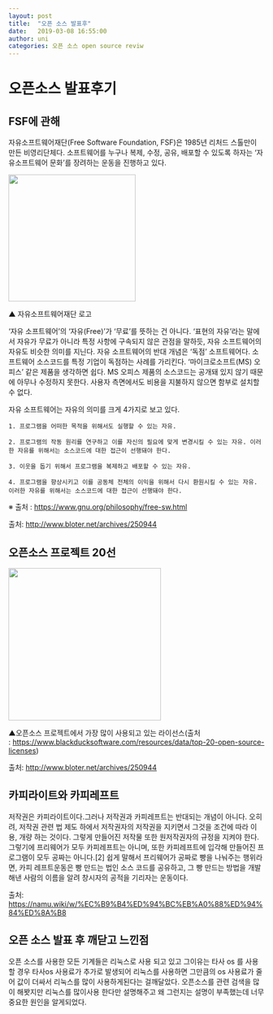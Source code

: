 ```yaml
---
layout: post
title:  "오픈 소스 발표후"
date:   2019-03-08 16:55:00
author: uni
categories: 오픈 소스 open source reviw
---
```



<h1>오픈소스 발표후기</h1>



<h2>FSF에 관해</h2>



자유소프트웨어재단(Free Software Foundation, FSF)은 1985년 리처드 스톨만이 만든 비영리단체다. 소프트웨어를 누구나 복제, 수정, 공유, 배포할 수 있도록 하자는 ‘자유소프트웨어 문화’를 장려하는 운동을 진행하고 있다.





<img src="http://www.bloter.net/wp-content/uploads/2016/03/Navercast_FSF_LOGO.jpg" height="250">

▲ 자유소프트웨어재단 로고

‘자유 소프트웨어’의 ‘자유(Free)’가 ‘무료’를 뜻하는 건 아니다. ‘표현의 자유’라는 말에서 자유가 무료가 아니라 특정 사항에 구속되지 않은 관점을 말하듯, 자유 소프트웨어의 자유도 비슷한 의미를 지닌다. 자유 소프트웨어의 반대 개념은 ‘독점’ 소프트웨어다. 소프트웨어 소스코드를 특정 기업이 독점하는 사례를 가리킨다. ‘마이크로소프트(MS) 오피스’ 같은 제품을 생각하면 쉽다. MS 오피스 제품의 소스코드는 공개돼 있지 않기 때문에 아무나 수정하지 못한다. 사용자 측면에서도 비용을 지불하지 않으면 함부로 설치할 수 없다.

자유 소프트웨어는 자유의 의미를 크게 4가지로 보고 있다.

	1. 프로그램을 어떠한 목적을 위해서도 실행할 수 있는 자유.

	2. 프로그램의 작동 원리를 연구하고 이를 자신의 필요에 맞게 변경시킬 수 있는 자유. 이러한 자유를 위해서는 소스코드에 대한 접근이 선행돼야 한다.

	3. 이웃을 돕기 위해서 프로그램을 복제하고 배포할 수 있는 자유.

	4. 프로그램을 향상시키고 이를 공동체 전체의 이익을 위해서 다시 환원시킬 수 있는 자유. 이러한 자유를 위해서는 소스코드에 대한 접근이 선행돼야 한다.

※ 출처 : https://www.gnu.org/philosophy/free-sw.html



출처: <http://www.bloter.net/archives/250944> 





<h2>오픈소스 프로젝트 20선</h2>



<img src="http://www.bloter.net/wp-content/uploads/2016/03/Navercast_FSF_licenses.png" height="300">



▲오픈소스 프로젝트에서 가장 많이 사용되고 있는 라이선스(출처 : https://www.blackducksoftware.com/resources/data/top-20-open-source-licenses)



출처: <http://www.bloter.net/archives/250944> 





<h2>카피라이트와 카피레프트</h2>


저작권은 카피라이트이다.그러나
저작권과 카피레프트는 반대되는 개념이 아니다. 오히려, 저작권 관련 법 제도 하에서 저작권자의 저작권을 지키면서 그것을 조건에 따라 이용, 개량 하는 것이다. 그렇게 만들어진 저작물 또한 원저작권자의 규정을 지켜야 한다. 그렇기에 프리웨어가 모두 카피레프트는 아니며, 또한 카피레프트에 입각해 만들어진 프로그램이 모두 공짜는 아니다.[2] 쉽게 말해서 프리웨어가 공짜로 빵을 나눠주는 행위라면, 카피 레프트운동은 빵 만드는 법인 소스 코드를 공유하고, 그 빵 만드는 방법을 개발해낸 사람의 이름을 알려 창시자의 공적을 기리자는 운동이다. 



출처: <https://namu.wiki/w/%EC%B9%B4%ED%94%BC%EB%A0%88%ED%94%84%ED%8A%B8> 





<h2>오픈 소스 발표 후 깨닫고 느낀점</h2>



오픈 소스를 사용한 모든 기계들은 리눅스로 사용 되고 있고 그이유는 
타사 os 를 사용할 경우 타사os 사용료가 추가로 발생되어 리눅스를 사용하면
그만큼의 os 사용료가 줄어 값이 더싸서 리눅스를 많이 사용하게된다는 걸깨달았다.
오픈소스를 관련 검색을 많이 해봣지만 리눅스를 많이사용 한다만 설명해주고 왜 그런지는 설명이 부족했는데
너무 중요한 원인을 알게되었다.





